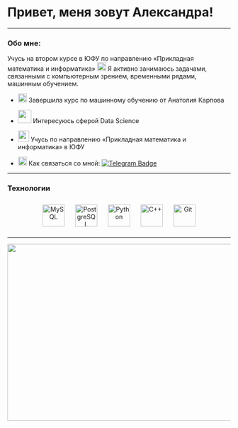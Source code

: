 # Привет, меня зовут Александра! 

--- 

### Обо мне:

Учусь на втором курсе в ЮФУ по направлению «Прикладная математика и информатика» <img src="https://i.pinimg.com/originals/f6/51/b0/f651b01095f3e3754ea5d3f5d6db90c9.gif" height="20px" width="20px"> Я активно занимаюсь задачами, связанными с компьютерным зрением, временными рядами, машинным обучением.
  

- <img src="https://i.pinimg.com/originals/cc/b5/d5/ccb5d59914943deda83358c27de5c0f3.gif" height="20px" width="20px"> Завершила курс по машинному обучению от Анатолия Карпова  
  

- <img src="https://i.pinimg.com/originals/55/89/96/55899627246c1155741bfa5cbbc174f7.gif" height="30px" width="30px"> Интересуюсь сферой Data Science  
  

- <img src="https://i.pinimg.com/originals/5e/4a/50/5e4a50c633c8f74a47ff7adf45f8d130.gif" height="25px" width="25px"> Учусь по направлению  «Прикладная математика и информатика» в ЮФУ


- <img src="https://i.pinimg.com/originals/00/49/50/004950db0ce20ddf8ca0d2b54a3cc538.gif" height="20px" width="20px">  Как связаться со мной: [![Telegram Badge](https://img.shields.io/badge/-sergeevaalexandra-blue?style=flat&logo=Telegram&logoColor=white)](https://t.me/alclarte) 

---

<tr><td valign="top" width="60%">

### Технологии  
<div align="center">  
<a href="https://www.mysql.com/" target="_blank"><img style="margin: 10px" src="https://profilinator.rishav.dev/skills-assets/mysql-original-wordmark.svg" alt="MySQL" height="50" /></a>  
<a href="https://www.postgresql.org/" target="_blank"><img style="margin: 10px" src="https://profilinator.rishav.dev/skills-assets/postgresql-original-wordmark.svg" alt="PostgreSQL" height="50" /></a>  
<a href="https://www.python.org/" target="_blank"><img style="margin: 10px" src="https://profilinator.rishav.dev/skills-assets/python-original.svg" alt="Python" height="50" /></a>
<a href="https://cplusplus.com/" target="_blank"><img style="margin: 10px" src="https://cdn-icons-png.flaticon.com/512/6132/6132222.png" alt="C++" height="50" /></a>  
<a href="https://github.com/" target="_blank"><img style="margin: 10px" src="https://profilinator.rishav.dev/skills-assets/git-scm-icon.svg" alt="Git" height="50" /></a>  
</div>

</td></tr> 

---

<div align="center">
  <img height="400" width="1020px" src="https://i.pinimg.com/originals/21/de/e0/21dee03ec0f48fe3501625f69dd80926.gif"/>
</div>


